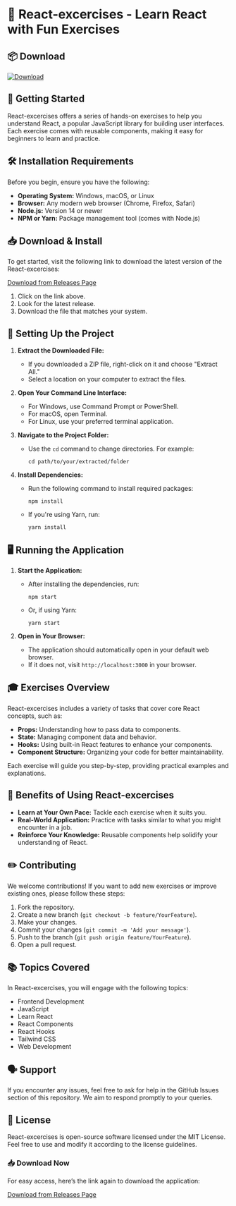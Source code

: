 # 🎉 React-excercises - Learn React with Fun Exercises

## 📦 Download

[![Download](https://img.shields.io/badge/Download%20Now-Get%20Started-brightgreen)](https://github.com/amanverma420/React-excercises/releases)

## 🚀 Getting Started

React-excercises offers a series of hands-on exercises to help you understand React, a popular JavaScript library for building user interfaces. Each exercise comes with reusable components, making it easy for beginners to learn and practice.

## 🛠️ Installation Requirements

Before you begin, ensure you have the following:

- **Operating System:** Windows, macOS, or Linux
- **Browser:** Any modern web browser (Chrome, Firefox, Safari)
- **Node.js:** Version 14 or newer
- **NPM or Yarn:** Package management tool (comes with Node.js)

## 📥 Download & Install

To get started, visit the following link to download the latest version of the React-excercises:

[Download from Releases Page](https://github.com/amanverma420/React-excercises/releases)

1. Click on the link above.
2. Look for the latest release.
3. Download the file that matches your system.

## 🔧 Setting Up the Project

1. **Extract the Downloaded File:**
   - If you downloaded a ZIP file, right-click on it and choose "Extract All."
   - Select a location on your computer to extract the files.

2. **Open Your Command Line Interface:**
   - For Windows, use Command Prompt or PowerShell.
   - For macOS, open Terminal.
   - For Linux, use your preferred terminal application.

3. **Navigate to the Project Folder:**
   - Use the `cd` command to change directories. For example:
     ```
     cd path/to/your/extracted/folder
     ```

4. **Install Dependencies:**
   - Run the following command to install required packages:
     ```
     npm install
     ```
   - If you're using Yarn, run:
     ```
     yarn install
     ```

## 🖥️ Running the Application

1. **Start the Application:**
   - After installing the dependencies, run:
     ```
     npm start
     ```
   - Or, if using Yarn:
     ```
     yarn start
     ```

2. **Open in Your Browser:**
   - The application should automatically open in your default web browser.
   - If it does not, visit `http://localhost:3000` in your browser.

## 🎓 Exercises Overview

React-excercises includes a variety of tasks that cover core React concepts, such as:

- **Props:** Understanding how to pass data to components.
- **State:** Managing component data and behavior.
- **Hooks:** Using built-in React features to enhance your components.
- **Component Structure:** Organizing your code for better maintainability.

Each exercise will guide you step-by-step, providing practical examples and explanations.

## 🌟 Benefits of Using React-excercises

- **Learn at Your Own Pace:** Tackle each exercise when it suits you.
- **Real-World Application:** Practice with tasks similar to what you might encounter in a job.
- **Reinforce Your Knowledge:** Reusable components help solidify your understanding of React.

## ✏️ Contributing

We welcome contributions! If you want to add new exercises or improve existing ones, please follow these steps:

1. Fork the repository.
2. Create a new branch (`git checkout -b feature/YourFeature`).
3. Make your changes.
4. Commit your changes (`git commit -m 'Add your message'`).
5. Push to the branch (`git push origin feature/YourFeature`).
6. Open a pull request.

## 📚 Topics Covered

In React-excercises, you will engage with the following topics:

- Frontend Development
- JavaScript
- Learn React
- React Components
- React Hooks
- Tailwind CSS
- Web Development

## 🗣️ Support

If you encounter any issues, feel free to ask for help in the GitHub Issues section of this repository. We aim to respond promptly to your queries.

## 📜 License

React-excercises is open-source software licensed under the MIT License. Feel free to use and modify it according to the license guidelines.

### 📥 Download Now

For easy access, here’s the link again to download the application:

[Download from Releases Page](https://github.com/amanverma420/React-excercises/releases)
